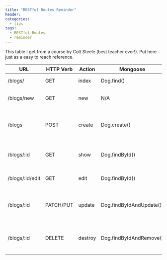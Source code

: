 ```yaml
---
title: "RESTful Routes Reminder"
header:
categories:
  - tips
tags:
  - RESTful-Routes  
  - reminder
---
```


This table I get from a course by Colt Steele (best teacher ever!). Put here just as a easy to reach reference.

| **URL** | **HTTP Verb** |  **Action**|**Mongoose**| **Purpose**|
|------------|-------------|------------|-----------|------------|
| /blogs/         | GET       | index  | Dog.find() | List all dogs|
| /blogs/new         | GET       | new   | N/A | Show a form to add dog|
| /blogs          | POST      | create   | Dog.create() | Create a new dog, then redirect somewhere |
| /blogs/:id      | GET       | show     | Dog.findById() | Show info about one specific dog |
| /blogs/:id/edit | GET       | edit     | Dog.findById() | Show edit form for one dog |
| /blogs/:id      | PATCH/PUT | update   | Dog.findByIdAndUpdate() | Update a specific dog then redirect somewhere |
| /blogs/:id      | DELETE    | destroy  | Dog.findByIdAndRemove() | Delete a specific dog then  redirect somewhere |